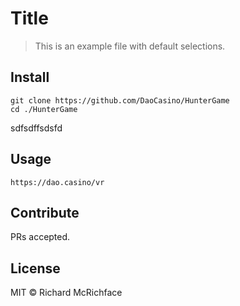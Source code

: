 # Title

> This is an example file with default selections.

## Install

```
git clone https://github.com/DaoCasino/HunterGame
cd ./HunterGame 
```
sdfsdffsdsfd
## Usage

```
https://dao.casino/vr
```

## Contribute

PRs accepted.

## License

MIT © Richard McRichface
